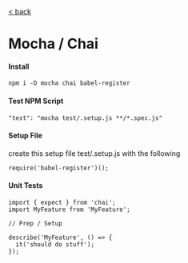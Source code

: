 [< back](./SETUP.md)

# Mocha / Chai

#### Install
```
npm i -D mocha chai babel-register
```

#### Test NPM Script
```
"test": "mocha test/.setup.js **/*.spec.js"
```

#### Setup File
create this setup file test/.setup.js with the following
```
require('babel-register')();
```

#### Unit Tests
```
import { expect } from 'chai';
import MyFeature from 'MyFeature';

// Prep / Setup

describe('MyFeature', () => {
  it('should do stuff');
});
```